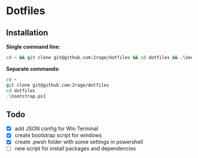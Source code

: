 # Dotfiles

## Installation

**Single command line:**
```bash
cd ~ && git clone git@github.com:2rage/dotfiles && cd dotfiles && .\bootstrap.ps1
```
**Separate commands:**
```bash
cd ~
git clone git@github.com:2rage/dotfiles
cd dotfiles
.\bootstrap.ps1
```

## Todo


- [x] add JSON config for Win Terminal
- [x] create bootstrap script for windows
- [x] create .pwsh folder with some settings in powershell
- [ ] new script for install packages and dependencies